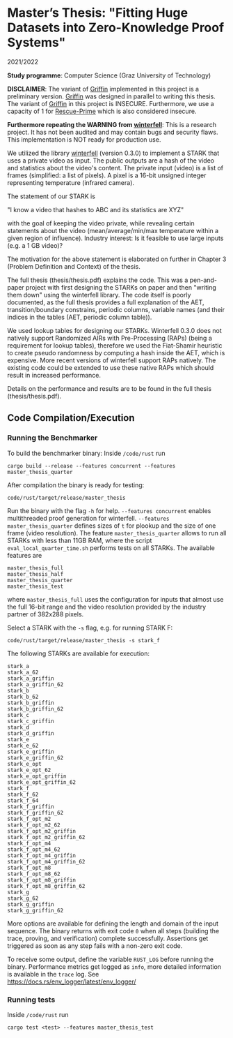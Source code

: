 # Master’s Thesis: "Fitting Huge Datasets into Zero-Knowledge Proof Systems"

2021/2022

**Study programme**: Computer Science (Graz University of Technology)

**DISCLAIMER**: The variant of <a href="https://eprint.iacr.org/2022/403">Griffin</a> implemented in this project is a preliminary version. <a href="https://eprint.iacr.org/2022/403">Griffin</a> was designed in parallel to writing this thesis. The variant of <a href="https://eprint.iacr.org/2022/403">Griffin</a> in this project is INSECURE. Furthermore, we use a capacity of 1 for <a href="https://eprint.iacr.org/2020/1143">Rescue-Prime</a> which is also considered insecure.

**Furthermore repeating the WARNING from <a href="https://github.com/facebook/winterfell">winterfell</a>**: This is a research project. It has not been audited and may contain bugs and security flaws. This implementation is NOT ready for production use.

We utilized the library <a href="https://github.com/facebook/winterfell">winterfell</a> (version 0.3.0) to implement a STARK that uses a private video as input. The public outputs are a hash of the video and statistics about the video's content. The private input (video) is a list of frames (simplified: a list of pixels). A pixel is a 16-bit unsigned integer representing temperature (infrared camera).

The statement of our STARK is

"I know a video that hashes to ABC and its statistics are XYZ"

with the goal of keeping the video private, while revealing certain statements about the video (mean/average/min/max temperature within a given region of influence). Industry interest: Is it feasible to use large inputs (e.g. a 1 GB video)?

The motivation for the above statement is elaborated on further in Chapter 3 (Problem Definition and Context) of the thesis.

The full thesis (thesis/thesis.pdf) explains the code. This was a pen-and-paper project with first designing the STARKs on paper and then "writing them down" using the winterfell library. The code itself is poorly documented, as the full thesis provides a full explanation of the AET, transition/boundary constrains, periodic columns, variable names (and their indices in the tables (AET, periodic column table)).

We used lookup tables for designing our STARKs. Winterfell 0.3.0 does not natively support Randomized AIRs with Pre-Processing (RAPs) (being a requirement for lookup tables), therefore we used the Fiat-Shamir heuristic to create pseudo randomness by computing a hash inside the AET, which is expensive. More recent versions of winterfell support RAPs natively. The existing code could be extended to use these native RAPs which should result in increased performance.

Details on the performance and results are to be found in the full thesis (thesis/thesis.pdf).

## Code Compilation/Execution

### Running the Benchmarker

To build the benchmarker binary: Inside `/code/rust` run

    cargo build --release --features concurrent --features master_thesis_quarter

After compilation the binary is ready for testing:

    code/rust/target/release/master_thesis

Run the binary with the flag `-h` for help. `--features concurrent` enables multithreaded proof generation for winterfell. `--features master_thesis_quarter` defines sizes of `t` for plookup and the size of one frame (video resolution). The feature `master_thesis_quarter` allows to run all STARKs with less than 11GB RAM, where the script `eval_local_quarter_time.sh` performs tests on all STARKs. The available features are

    master_thesis_full
    master_thesis_half
    master_thesis_quarter
    master_thesis_test

where `master_thesis_full` uses the configuration for inputs that almost use the full 16-bit range and the video resolution provided by the industry partner of 382x288 pixels.

Select a STARK with the `-s` flag, e.g. for running STARK F:

    code/rust/target/release/master_thesis -s stark_f

The following STARKs are available for execution:

    stark_a
    stark_a_62
    stark_a_griffin
    stark_a_griffin_62
    stark_b
    stark_b_62
    stark_b_griffin
    stark_b_griffin_62
    stark_c
    stark_c_griffin
    stark_d
    stark_d_griffin
    stark_e
    stark_e_62
    stark_e_griffin
    stark_e_griffin_62
    stark_e_opt
    stark_e_opt_62
    stark_e_opt_griffin
    stark_e_opt_griffin_62
    stark_f
    stark_f_62
    stark_f_64
    stark_f_griffin
    stark_f_griffin_62
    stark_f_opt_m2
    stark_f_opt_m2_62
    stark_f_opt_m2_griffin
    stark_f_opt_m2_griffin_62
    stark_f_opt_m4
    stark_f_opt_m4_62
    stark_f_opt_m4_griffin
    stark_f_opt_m4_griffin_62
    stark_f_opt_m8
    stark_f_opt_m8_62
    stark_f_opt_m8_griffin
    stark_f_opt_m8_griffin_62
    stark_g
    stark_g_62
    stark_g_griffin
    stark_g_griffin_62

More options are available for defining the length and domain of the input sequence. The binary returns with exit code `0` when all steps (building the trace, proving, and verification) complete successfully. Assertions get triggered as soon as any step fails with a non-zero exit code.

To receive some output, define the variable `RUST_LOG` before running the binary. Performance metrics get logged as `info`, more detailed information is available in the `trace` log. See https://docs.rs/env_logger/latest/env_logger/

### Running tests

Inside `/code/rust` run

    cargo test <test> --features master_thesis_test
    
